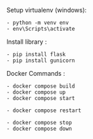 Setup virtualenv (windows):

    - python -m venv env
    - env\Scripts\activate

Install library :

    - pip install flask
    - pip install gunicorn

Docker Commands : 

    - docker compose build
    - docker compose up
    - docker compose start

    - docker compose restart

    - docker compose stop
    - docker compose down
